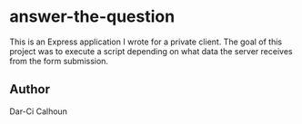 # answer-the-question

This is an Express application I wrote for a private client. The goal of this project was to execute a script depending on what data the server receives from the form submission.

## Author

Dar-Ci Calhoun
